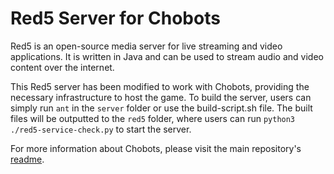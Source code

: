 # Red5 Server for Chobots

Red5 is an open-source media server for live streaming and video applications. It is written in Java and can be used to stream audio and video content over the internet.

This Red5 server has been modified to work with Chobots, providing the necessary infrastructure to host the game. To build the server, users can simply run `ant` in the `server` folder or use the build-script.sh file. The built files will be outputted to the `red5` folder, where users can run `python3 ./red5-service-check.py` to start the server.

For more information about Chobots, please visit the main repository's [readme](https://github.com/ZeSquare/chobots/blob/main/README.md).
